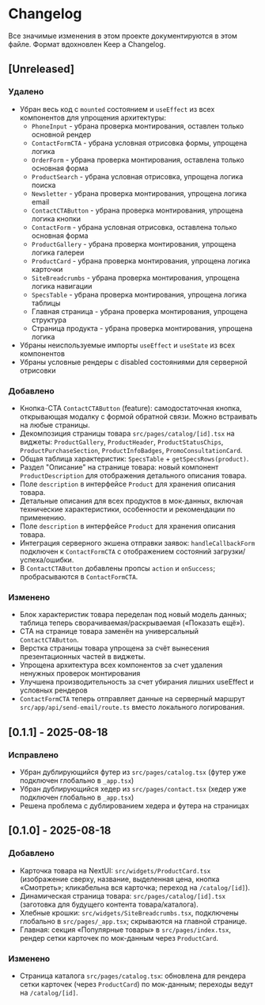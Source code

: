 # Changelog

Все значимые изменения в этом проекте документируются в этом файле.
Формат вдохновлен Keep a Changelog.

## [Unreleased]

### Удалено

- Убран весь код с `mounted` состоянием и `useEffect` из всех компонентов для упрощения архитектуры:
  - `PhoneInput` - убрана проверка монтирования, оставлен только основной рендер
  - `ContactFormCTA` - убрана условная отрисовка формы, упрощена логика
  - `OrderForm` - убрана проверка монтирования, оставлена только основная форма
  - `ProductSearch` - убрана условная отрисовка, упрощена логика поиска
  - `Newsletter` - убрана проверка монтирования, упрощена логика email
  - `ContactCTAButton` - убрана проверка монтирования, упрощена логика кнопки
  - `ContactForm` - убрана условная отрисовка, оставлена только основная форма
  - `ProductGallery` - убрана проверка монтирования, упрощена логика галереи
  - `ProductCard` - убрана проверка монтирования, упрощена логика карточки
  - `SiteBreadcrumbs` - убрана проверка монтирования, упрощена логика навигации
  - `SpecsTable` - убрана проверка монтирования, упрощена логика таблицы
  - Главная страница - убрана проверка монтирования, упрощена структура
  - Страница продукта - убрана проверка монтирования, упрощена логика
- Убраны неиспользуемые импорты `useEffect` и `useState` из всех компонентов
- Убраны условные рендеры с disabled состояниями для серверной отрисовки

### Добавлено

- Кнопка-CTA `ContactCTAButton` (feature): самодостаточная кнопка, открывающая модалку с формой обратной связи. Можно встраивать на любые страницы.
- Декомпозиция страницы товара `src/pages/catalog/[id].tsx` на виджеты: `ProductGallery`, `ProductHeader`, `ProductStatusChips`, `ProductPurchaseSection`, `ProductInfoBadges`, `PromoConsultationCard`.
- Общая таблица характеристик: `SpecsTable` + `getSpecsRows(product)`.
- Раздел "Описание" на странице товара: новый компонент `ProductDescription` для отображения детального описания товара.
- Поле `description` в интерфейсе `Product` для хранения описания товара.
- Детальные описания для всех продуктов в мок-данных, включая технические характеристики, особенности и рекомендации по применению.
- Поле `description` в интерфейсе `Product` для хранения описания товара.
- Интеграция серверного экшена отправки заявок: `handleCallbackForm` подключен к `ContactFormCTA` с отображением состояний загрузки/успеха/ошибки.
- В `ContactCTAButton` добавлены пропсы `action` и `onSuccess`; пробрасываются в `ContactFormCTA`.

### Изменено

- Блок характеристик товара переделан под новый модель данных; таблица теперь сворачиваемая/раскрываемая («Показать ещё»).
- CTA на странице товара заменён на универсальный `ContactCTAButton`.
- Верстка страницы товара упрощена за счёт вынесения презентационных частей в виджеты.
- Упрощена архитектура всех компонентов за счет удаления ненужных проверок монтирования
- Улучшена производительность за счет убирания лишних useEffect и условных рендеров
- `ContactFormCTA` теперь отправляет данные на серверный маршрут `src/app/api/send-email/route.ts` вместо локального логирования.

## [0.1.1] - 2025-08-18

### Исправлено

- Убран дублирующийся футер из `src/pages/catalog.tsx` (футер уже подключен глобально в `_app.tsx`)
- Убран дублирующийся хедер из `src/pages/contact.tsx` (хедер уже подключен глобально в `_app.tsx`)
- Решена проблема с дублированием хедера и футера на страницах

## [0.1.0] - 2025-08-18

### Добавлено

- Карточка товара на NextUI: `src/widgets/ProductCard.tsx` (изображение сверху, название, выделенная цена, кнопка «Смотреть»; кликабельна вся карточка; переход на `/catalog/[id]`).
- Динамическая страница товара: `src/pages/catalog/[id].tsx` (заготовка для будущего контента товара/каталога).
- Хлебные крошки: `src/widgets/SiteBreadcrumbs.tsx`, подключены глобально в `src/pages/_app.tsx`; скрываются на главной странице.
- Главная: секция «Популярные товары» в `src/pages/index.tsx`, рендер сетки карточек по мок-данным через `ProductCard`.

### Изменено

- Страница каталога `src/pages/catalog.tsx`: обновлена для рендера сетки карточек (через `ProductCard`) по мок-данным; переходы ведут на `/catalog/[id]`.
